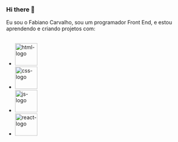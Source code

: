 ### Hi there 👋

Eu sou o Fabiano Carvalho, sou um programador Front End, e estou aprendendo e criando projetos com:
<br>
<br>
- <img src="https://img.shields.io/badge/HTML5-E34F26?style=for-the-badge&logo=html5&logoColor=white" alt="html-logo" width=60px />
- <img src="https://img.shields.io/badge/CSS3-1572B6?style=for-the-badge&logo=css3&logoColor=white" alt="css-logo"  width=60px />
- <img src="https://img.shields.io/badge/JavaScript-F7DF1E?style=for-the-badge&logo=javascript&logoColor=black" alt="js-logo" width=60px />
- <img src="https://img.shields.io/badge/React-20232A?style=for-the-badge&logo=react&logoColor=61DAFB" alt="react-logo" width=60px />

